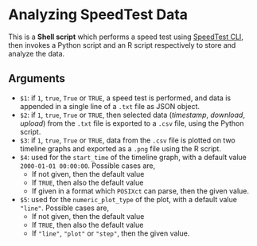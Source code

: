 # Analyzing SpeedTest Data
This is a **Shell script** which performs a speed test using [SpeedTest CLI](https://www.speedtest.net/apps/cli), then invokes a Python script and an R script respectively to store and analyze the data.

## Arguments
* `$1`: if `1`, `true`, `True` or `TRUE`, a speed test is performed, and data is appended in a single line of a `.txt` file as JSON object.
* `$2`: if `1`, `true`, `True` or `TRUE`, then selected data (*timestamp*, *download*, *upload*) from the `.txt` file is exported to a `.csv` file, using the Python script.
* `$3`: if `1`, `true`, `True` or `TRUE`, data from the `.csv` file is plotted on two timeline graphs and exported as a `.png` file using the R script.
* `$4`: used for the `start_time` of the timeline graph, with a default value `2000-01-01 00:00:00`. Possible cases are,
	- If not given, then the default value
	- If `TRUE`, then also the default value
	- If given in a format which `POSIXct` can parse, then the given value.
* `$5`: used for the `numeric_plot_type` of the plot, with a default value `"line"`. Possible cases are,
	- If not given, then the default value
	- If `TRUE`, then also the default value
	- If `"line"`, `"plot"` or `"step"`, then the given value.